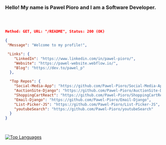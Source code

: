 ### Hello! My name is Pawel Pioro and I am a Software Developer.
<br>

```json

Method: GET, URL: "/README", Status: 200 (OK)

{
 "Message": "Welcome to my profile!",

 "Links": {
    "LinkedIn": "https://www.linkedin.com/in/pawel-pioro/",
    "Website": "https://pawel-website.webflow.io/",
    "Blog": "https://dev.to/pawel_p"
  },

  "Top Repos": {
    "Social-Media-App": "https://github.com/Pawel-Pioro/Social-Media-App",
    "AuctionSite-Django": "https://github.com/Pawel-Pioro/AuctionSite-Django",
    "ShoppingCartReact": "https://github.com/Pawel-Pioro/ShoppingCartReact",
    "Email-Django": "https://github.com/Pawel-Pioro/Email-Django",
    "List-Picker-JS": "https://github.com/Pawel-Pioro/List-Picker-JS",
    "youtubeSearch": "https://github.com/Pawel-Pioro/youtubeSearch"
  }
}
```

<br>

<a href="https://github.com/Pawel-Pioro" align="left"><img src="https://github-readme-stats.vercel.app/api/top-langs/?username=Pawel-Pioro&langs_count=10&title_color=0891b2&text_color=ffffff&icon_color=0891b2&bg_color=1c1917&hide_border=true&locale=en&custom_title=Top%20%Languages" alt="Top Languages" /></a>
